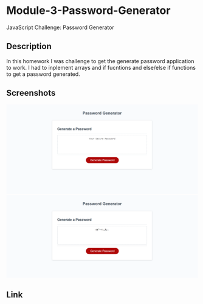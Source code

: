 # Module-3-Password-Generator
JavaScript Challenge: Password Generator

## Description
In this homework I was challenge to get the generate password application to work. I had to inplement arrays and if fucntions and else/else if functions to get a password generated. 

## Screenshots
![Challenge3](./assets/images/Before.png.png)
![Challenge3](./assets/images/After.png.png)

## Link